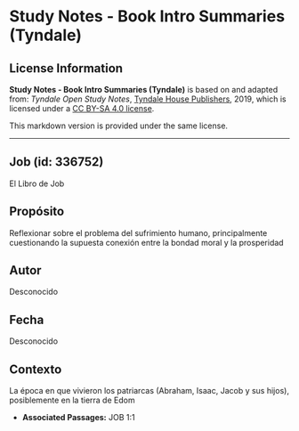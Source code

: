 # Study Notes - Book Intro Summaries (Tyndale)

## License Information

**Study Notes - Book Intro Summaries (Tyndale)** is based on and adapted from: _Tyndale Open Study Notes_, [Tyndale House Publishers](https://tyndaleopenresources.com/), 2019, which is licensed under a [CC BY-SA 4.0 license](https://creativecommons.org/licenses/by-sa/4.0/legalcode.en).

This markdown version is provided under the same license.



--------------------------------

## Job (id: 336752)

El Libro de Job

Propósito
---------

Reflexionar sobre el problema del sufrimiento humano, principalmente cuestionando la supuesta conexión entre la bondad moral y la prosperidad

Autor
-----

Desconocido

Fecha
-----

Desconocido

Contexto
--------

La época en que vivieron los patriarcas (Abraham, Isaac, Jacob y sus hijos), posiblemente en la tierra de Edom

* **Associated Passages:** JOB 1:1

